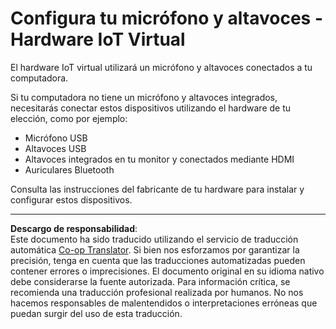 <!--
CO_OP_TRANSLATOR_METADATA:
{
  "original_hash": "7a65ee743f916276a2848b8a9491feb7",
  "translation_date": "2025-08-26T15:42:26+00:00",
  "source_file": "6-consumer/lessons/1-speech-recognition/virtual-device-microphone.md",
  "language_code": "es"
}
-->
# Configura tu micrófono y altavoces - Hardware IoT Virtual

El hardware IoT virtual utilizará un micrófono y altavoces conectados a tu computadora.

Si tu computadora no tiene un micrófono y altavoces integrados, necesitarás conectar estos dispositivos utilizando el hardware de tu elección, como por ejemplo:

* Micrófono USB  
* Altavoces USB  
* Altavoces integrados en tu monitor y conectados mediante HDMI  
* Auriculares Bluetooth  

Consulta las instrucciones del fabricante de tu hardware para instalar y configurar estos dispositivos.

---

**Descargo de responsabilidad**:  
Este documento ha sido traducido utilizando el servicio de traducción automática [Co-op Translator](https://github.com/Azure/co-op-translator). Si bien nos esforzamos por garantizar la precisión, tenga en cuenta que las traducciones automatizadas pueden contener errores o imprecisiones. El documento original en su idioma nativo debe considerarse la fuente autorizada. Para información crítica, se recomienda una traducción profesional realizada por humanos. No nos hacemos responsables de malentendidos o interpretaciones erróneas que puedan surgir del uso de esta traducción.